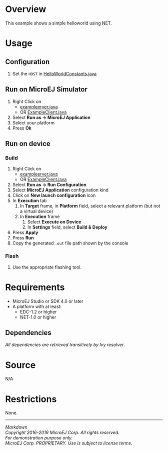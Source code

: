 # Overview

This example shows a simple helloworld using NET.

# Usage

## Configuration

1. Set the `HOST` in [HelloWorldConstants.java](src/main/java/com/microej/example/foundation/net/helloworld/HelloWorldConstants.java)

## Run on MicroEJ Simulator

1. Right Click on 
	* [exampleerver.java](src/main/java/com/microej/example/foundation/net/helloworld/exampleerver.java)
	* OR [ExampleClient.java](src/main/java/com/microej/example/foundation/net/helloworld/ExampleClient.java)
1. Select **Run as -> MicroEJ Application**
1. Select your platform 
1. Press **Ok**


## Run on device

### Build

1. Right Click on 
	* [exampleerver.java](src/main/java/com/microej/example/foundation/net/helloworld/exampleerver.java)
	* OR [ExampleClient.java](src/main/java/com/microej/example/foundation/net/helloworld/ExampleClient.java)
1. Select **Run as -> Run Configuration** 
1. Select **MicroEJ Application** configuration kind
1. Click on **New launch configuration** icon
1. In **Execution** tab
	1. In **Target** frame, in **Platform** field, select a relevant platform (but not a virtual device)
	1. In **Execution** frame
		1. Select **Execute on Device**
		2. In **Settings** field, select **Build & Deploy**
1. Press **Apply**
1. Press **Run**
1. Copy the generated `.out` file path shown by the console

### Flash

1. Use the appropriate flashing tool.

# Requirements

* MicroEJ Studio or SDK 4.0 or later
* A platform with at least:
	* EDC-1.2 or higher
	* NET-1.0 or higher

## Dependencies

_All dependencies are retrieved transitively by Ivy resolver_.

# Source

N/A

# Restrictions

None.
 
---  
_Markdown_   
_Copyright 2016-2019 MicroEJ Corp. All rights reserved._   
_For demonstration purpose only._   
_MicroEJ Corp. PROPRIETARY. Use is subject to license terms._  